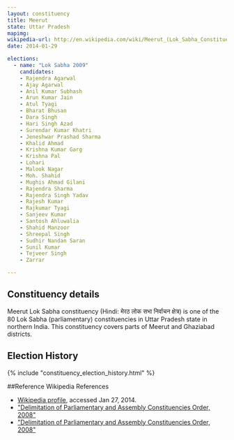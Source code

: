 ```yaml
---
layout: constituency
title: Meerut
state: Uttar Pradesh
mapimg: 
wikipedia-url: http://en.wikipedia.com/wiki/Meerut_(Lok_Sabha_Constituency)
date: 2014-01-29

elections: 
  - name: "Lok Sabha 2009"
    candidates: 
    - Rajendra Agarwal 
    - Ajay Agarwal 
    - Anil Kumar Subhash 
    - Arun Kumar Jain 
    - Atul Tyagi 
    - Bharat Bhusan 
    - Dara Singh 
    - Hari Singh Azad 
    - Surendar Kumar Khatri 
    - Jeneshwar Prashad Sharma 
    - Khalid Ahmad 
    - Krishna Kumar Garg 
    - Krishna Pal 
    - Lohari 
    - Malook Nagar 
    - Moh. Shahid 
    - Mughis Ahmad Gilani 
    - Rajendra Sharma 
    - Rajendra Singh Yadav 
    - Rajesh Kumar 
    - Rajkumar Tyagi 
    - Sanjeev Kumar 
    - Santosh Ahluwalia 
    - Shahid Manzoor 
    - Shreepal Singh 
    - Sudhir Nandan Saran 
    - Sunil Kumar 
    - Tejveer Singh 
    - Zarrar 

---
```

## Constituency details
Meerut Lok Sabha constituency (Hindi: मेरठ लोक सभा निर्वाचन क्षेत्र) is one of the 80 Lok Sabha (parliamentary) constituencies in Uttar Pradesh state in northern India. This constituency covers parts of Meerut and Ghaziabad districts.




## Election History
{% include "constituency_election_history.html" %}

##Reference
Wikipedia References
- [Wikipedia profile]({{page.profile.wikipedia}}), accessed Jan 27, 2014.
- ["Delimitation of Parliamentary and Assembly Constituencies Order, 2008"][wiki1]
- ["Delimitation of Parliamentary and Assembly Constituencies Order, 2008"][wiki2]

[wiki1]: http://eci.nic.in/eci_main/CurrentElections/CONSOLIDATED_ORDER%20_ECI%20.pdf
[wiki2]: http://ceouttarpradesh.nic.in/010_PC_Statistics_English.aspx
